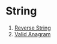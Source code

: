 # String

1. [Reverse String](https://github.com/hsuanhao/Problem_Solving/blob/master/String/Reverse%20String.ipynb)
2. [Valid Anagram](https://github.com/hsuanhao/Problem_Solving/blob/master/String/Valid%20Anagram.ipynb)
